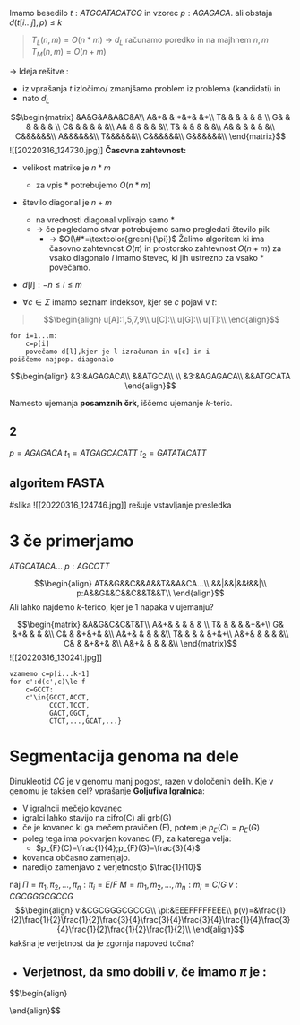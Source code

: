 Imamo besedilo $t:ATGCATACATCG$ in vzorec $p: AGAGACA$. ali obstaja $d(t[i...j],p)\le k$ 
> $T_{L}(n,m)=O(n*m)$ -> $d_{L}$ računamo poredko in na majhnem $n,m$
> $T_{M}(n,m)=O(n+m)$

-> Ideja rešitve :
- iz vprašanja $t$ izločimo/ zmanjšamo problem iz problema (kandidati) in 
- nato $d_{L}$ 

$$\begin{matrix}
&A&G&A&A&C&A\\
A&*& & *&*& &*\\
T& & & & & & \\
G& & & & & & \\
C& & & & & &\\
A& & & & & &\\
T& & & & & &\\
A& & & & & &\\
C&&&&&&\\
A&&&&&&\\
T&&&&&&\\
C&&&&&&\\
G&&&&&&\\
\end{matrix}$$
![[20220316_124730.jpg]]
**Časovna zahtevnost:** 
- velikost matrike je $n*m$
	- za vpis $*$ potrebujemo $O(n*m)$
- število diagonal je $n+m$
	- na vrednosti diagonal vplivajo samo $*$ 
	- -> če pogledamo stvar potrebujemo samo pregledati število pik 
		- -> $O(\#*=\textcolor{green}{\pi})$
Želimo algoritem ki ima časovno zahtevnost $O(\pi)$ in prostorsko zahtevnost $O(n+m)$
za vsako diagonalo $l$ imamo števec, ki jih ustrezno za vsako $*$ povečamo.

- $d[l]:-n\le l\le m$
- $\forall c \in \Sigma$  imamo seznam indeksov, kjer se $c$ pojavi v $t$:
> $$\begin{align}
u[A]:1,5,7,9\\
u[C]:\\
u[G]:\\
u[T]:\\
\end{align}$$

```
for i=1...m:
	c=p[i]
	povečamo d[l],kjer je l izračunan in u[c] in i
poiščemo najpop. diagonalo
```

$$\begin{align}
&3:&AGAGACA\\
&&ATGCA\\
\\
&3:&AGAGACA\\
&&ATGCATA
\end{align}$$

Namesto ujemanja **posamznih črk**, iščemo ujemanje $k$-teric.

## 2 
$p=AGAGACA$
$t_{1}=ATGAGCACATT$
$t_{2}=GATATACATT$



## algoritem FASTA
#slika
![[20220316_124746.jpg]]
rešuje vstavljanje presledka


# 3 če primerjamo
$ATGCATACA...$
$p:AGCCTT$

$$\begin{align}
AT&&G&&C&&A&&T&&A&CA...\\
&&|&&|&&ł&&|\\
p:A&&G&&C&&C&&T&&T\\
\end{align}$$
Ali lahko najdemo $k$-terico, kjer je 1 napaka v ujemanju?

$$\begin{matrix}
 &A&G&C&C&T&T\\
A&+& & & & & \\
T& & & & &+&+\\
G& &+& & & &\\
C& & &+&+& &\\
A&+& & & & &\\
T& & & & &+&+\\
A&+& & & & &\\
C& & &+&+& &\\
A&+& & & & &\\
\end{matrix}$$
![[20220316_130241.jpg]]
```
vzamemo c=p[i...k-1]
for c':d(c',c)\le f
	c=GCCT:
	c'\in{GCCT,ACCT,
		  CCCT,TCCT,
		  GACT,GGCT,
		  CTCT,...,GCAT,...}
```

# Segmentacija genoma na dele
Dinukleotid $CG$ je v genomu manj pogost, razen v določenih delih.
Kje v genomu je takšen del?
vprašanje **Goljufiva Igralnica**:
- V igralncii mečejo kovanec
- igralci lahko stavijo na cifro(C) ali grb(G)
- če je kovanec ki ga mečem pravičen (E), potem je $p_{E}(C)=p_{E}(G)$
- poleg tega ima pokvarjen kovanec (F), za katerega velja:
	- $p_{F}(C)=\frac{1}{4};p_{F}(G)=\frac{3}{4}$
- kovanca občasno zamenjajo.
- naredijo zamenjavo z verjetnostjo $\frac{1}{10}$

naj $\Pi=\pi_{1},\pi_{2},...,\pi_{n}:\pi_{i}=E/F$ 
$M=m_{1},m_{2},...,m_{n}:m_i=C/G$ 
$v:CGCGGGCGCCG$
$$\begin{align}
v:&CGCGGGCGCCG\\
\pi:&EEEFFFFFEEE\\
p(v)=&\frac{1}{2}\frac{1}{2}\frac{1}{2}\frac{3}{4}\frac{3}{4}\frac{3}{4}\frac{1}{4}\frac{3}{4}\frac{1}{2}\frac{1}{2}\frac{1}{2}\\
\end{align}$$
kakšna je verjetnost da je zgornja napoved točna?
- Verjetnost, da smo dobili $v$, če imamo $\pi$ je :
	- 

$$\begin{align}

\end{align}$$